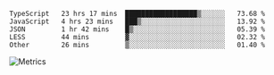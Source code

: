 <!--START_SECTION:waka-->

```text
TypeScript   23 hrs 17 mins  ██████████████████▒░░░░░░   73.68 %
JavaScript   4 hrs 23 mins   ███▒░░░░░░░░░░░░░░░░░░░░░   13.92 %
JSON         1 hr 42 mins    █▒░░░░░░░░░░░░░░░░░░░░░░░   05.39 %
LESS         44 mins         ▓░░░░░░░░░░░░░░░░░░░░░░░░   02.32 %
Other        26 mins         ▒░░░░░░░░░░░░░░░░░░░░░░░░   01.40 %
```

<!--END_SECTION:waka-->

![Metrics](https://metrics.lecoq.io/TachibanaKimika?template=classic&base.activity=0&base.community=0&base.repositories=0&languages=1&isocalendar=1&isocalendar.duration=half-year&languages.limit=8&languages.sections=most-used&languages.colors=github&languages.threshold=0%25&languages.indepth=false&languages.recent.load=300&languages.recent.days=14&config.timezone=Asia%2FShanghai)
